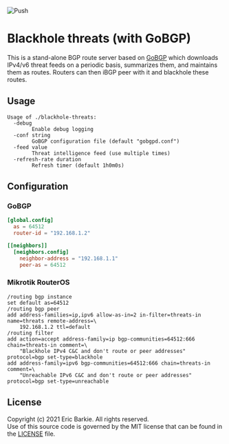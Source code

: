 ![Push](https://github.com/ebarkie/blackhole-threats/workflows/Push/badge.svg)

# Blackhole threats (with GoBGP)

This is a stand-alone BGP route server based on [GoBGP](https://github.com/osrg/gobgp)
which downloads IPv4/v6 threat feeds on a periodic basis, summarizes them, and
maintains them as routes.  Routers can then iBGP peer with it and blackhole
these routes.

## Usage

```
Usage of ./blackhole-threats:
  -debug
    	Enable debug logging
  -conf string
    	GoBGP configuration file (default "gobgpd.conf")
  -feed value
    	Threat intelligence feed (use multiple times)
  -refresh-rate duration
    	Refresh timer (default 1h0m0s)
```

## Configuration

### GoBGP

```toml
[global.config]
  as = 64512
  router-id = "192.168.1.2"

[[neighbors]]
  [neighbors.config]
    neighbor-address = "192.168.1.1"
    peer-as = 64512
```

### Mikrotik RouterOS

```
/routing bgp instance
set default as=64512
/routing bgp peer
add address-families=ip,ipv6 allow-as-in=2 in-filter=threats-in name=threats remote-address=\
    192.168.1.2 ttl=default
/routing filter
add action=accept address-family=ip bgp-communities=64512:666 chain=threats-in comment=\
    "Blackhole IPv4 C&C and don't route or peer addresses" protocol=bgp set-type=blackhole
add address-family=ipv6 bgp-communities=64512:666 chain=threats-in comment=\
    "Unreachable IPv6 C&C and don't route or peer addresses" protocol=bgp set-type=unreachable
```

## License

Copyright (c) 2021 Eric Barkie. All rights reserved.  
Use of this source code is governed by the MIT license
that can be found in the [LICENSE](LICENSE) file.
